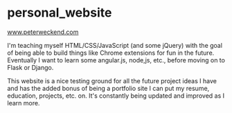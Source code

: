 # personal_website
www.peterweckend.com

I'm teaching myself HTML/CSS/JavaScript (and some jQuery) with the goal of being able to build things like Chrome extensions for fun in the future. Eventually I want to learn some angular.js, node,js, etc., before moving on to Flask or Django.

This website is a nice testing ground for all the future project ideas I have and has the added bonus of being a portfolio site I can put my resume, education, projects, etc. on. It's constantly being updated and improved as I learn more.
